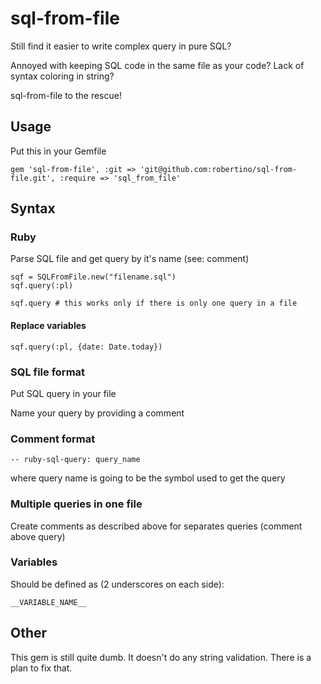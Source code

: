 # sql-from-file

Still find it easier to write complex query in pure SQL?

Annoyed with keeping SQL code in the same file as your code? Lack of syntax coloring in string?

sql-from-file to the rescue!

## Usage

Put this in your Gemfile

    gem 'sql-from-file', :git => 'git@github.com:robertino/sql-from-file.git', :require => 'sql_from_file'

## Syntax

### Ruby

Parse SQL file and get query by it's name (see: comment)

    sqf = SQLFromFile.new("filename.sql")
    sqf.query(:pl)

    sqf.query # this works only if there is only one query in a file

#### Replace variables

    sqf.query(:pl, {date: Date.today})

### SQL file format

Put SQL query in your file

Name your query by providing a comment 

### Comment format

    -- ruby-sql-query: query_name

where query name is going to be the symbol used to get the query

### Multiple queries in one file

Create comments as described above for separates queries (comment above query)

### Variables

Should be defined as (2 underscores on each side):

    __VARIABLE_NAME__

## Other

This gem is still quite dumb. It doesn't do any string validation. There is a plan to fix that.
